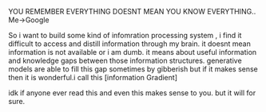 YOU REMEMBER EVERYTHING DOESNT MEAN YOU KNOW EVERYTHING..
                                                Me->Google 

So i want to build some kind of infomration processing system , i find it difficult to access and distill information through my brain.
it doesnt mean information is not available or i am dumb. it means about useful information and knowledge gaps between those information structures.
generative models are able to fill this gap sometimes by gibberish but if it makes sense then it is wonderful.i call this [information Gradient] <fancy name>

idk if anyone ever read this and even this makes sense to you.
but it will for sure.
